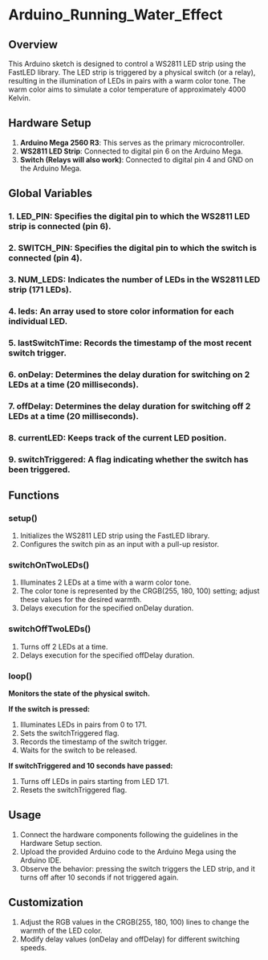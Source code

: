 # Arduino_Running_Water_Effect

## Overview

This Arduino sketch is designed to control a WS2811 LED strip using the FastLED library. The LED strip is triggered by a physical switch (or a relay), resulting in the illumination of LEDs in pairs with a warm color tone. The warm color aims to simulate a color temperature of approximately 4000 Kelvin.

## Hardware Setup

1.	**Arduino Mega 2560 R3**: This serves as the primary microcontroller.
2.	**WS2811 LED Strip**: Connected to digital pin 6 on the Arduino Mega.
3.	**Switch (Relays will also work)**: Connected to digital pin 4 and GND on the Arduino Mega.

## Global Variables

### 1. LED_PIN: Specifies the digital pin to which the WS2811 LED strip is connected (pin 6).
### 2. SWITCH_PIN: Specifies the digital pin to which the switch is connected (pin 4).
### 3. NUM_LEDS: Indicates the number of LEDs in the WS2811 LED strip (171 LEDs).
### 4. leds: An array used to store color information for each individual LED.
### 5. lastSwitchTime: Records the timestamp of the most recent switch trigger.
### 6. onDelay: Determines the delay duration for switching on 2 LEDs at a time (20 milliseconds).
### 7. offDelay: Determines the delay duration for switching off 2 LEDs at a time (20 milliseconds).
### 8. currentLED: Keeps track of the current LED position.
### 9. switchTriggered: A flag indicating whether the switch has been triggered.

## Functions

### setup()
1. Initializes the WS2811 LED strip using the FastLED library.
2. Configures the switch pin as an input with a pull-up resistor.
### switchOnTwoLEDs()
1. Illuminates 2 LEDs at a time with a warm color tone.
2. The color tone is represented by the CRGB(255, 180, 100) setting; adjust these values for the desired warmth.
3. Delays execution for the specified onDelay duration.
### switchOffTwoLEDs()
1. Turns off 2 LEDs at a time.
2. Delays execution for the specified offDelay duration.
### loop()

 **Monitors the state of the physical switch.**
 
**If the switch is pressed:** 
1. Illuminates LEDs in pairs from 0 to 171.
2. Sets the switchTriggered flag.
3. Records the timestamp of the switch trigger.
4. Waits for the switch to be released.

**If switchTriggered and 10 seconds have passed:**
1. Turns off LEDs in pairs starting from LED 171.
2. Resets the switchTriggered flag.

## Usage

1.	Connect the hardware components following the guidelines in the Hardware Setup section.
2.	Upload the provided Arduino code to the Arduino Mega using the Arduino IDE.
3.	Observe the behavior: pressing the switch triggers the LED strip, and it turns off after 10 seconds if not triggered again.

   	
## Customization

1. Adjust the RGB values in the CRGB(255, 180, 100) lines to change the warmth of the LED color.
2. Modify delay values (onDelay and offDelay) for different switching speeds.


